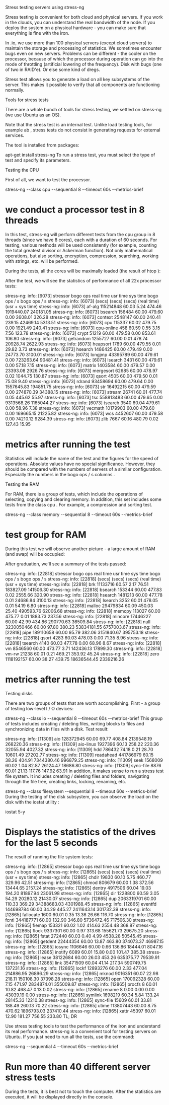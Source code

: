 Stress testing servers using stress-ng

Stress testing is convenient for both cloud and physical servers. If you work in the clouds, you can understand the real bandwidth of the node. If you deploy the system on a physical hardware - you can make sure that everything is fine with the iron.

In .io, we use more than 100 physical servers (except cloud servers) to maintain the storage and processing of statistics. We sometimes encounter bugs even on new servers. Problems can be different - the cooler on the processor, because of which the processor during operation can go into the mode of throttling (artificial lowering of the frequency). Disk with bugs (one of two in RAID'e). Or else some kind of dregs.

Stress test allows you to generate a load on all key subsystems of the server. This makes it possible to verify that all components are functioning normally.

Tools for stress tests

There are a whole bunch of tools for stress testing, we settled on stress-ng (we use Ubuntu as an OS).

Note that the stress test is an internal test. Unlike load testing tools, for example ab , stress tests do not consist in generating requests for external services.

The tool is installed from packages:

apt-get install stress-ng
To run a stress test, you must select the type of test and specify its parameters.

Testing the CPU

First of all, we want to test the processor.

stress-ng --class cpu --sequential 8 --timeout 60s --metrics-brief
# we conduct a processor test in 8 threads

In this test, stress-ng will perform different tests from the cpu group in 8 threads (since we have 8 cores), each with a duration of 60 seconds. For testing, various methods will be used consistently (for example, counting the total greatest divisor or Ackerman function). Not only mathematical operations, but also sorting, encryption, compression, searching, working with strings, etc. will be performed.

During the tests, all the cores will be maximally loaded (the result of htop ): 

After the test, we will see the statistics of performance of all 22x processor tests:

stress-ng: info: [6073] stressor bogo ops real time usr time sys time    bogo ops / s bogo ops / s
stress-ng: info: [6073] (secs) (secs) (secs) (real time) (usr + sys time)
stress-ng: info: [6073] af-alg 115214848 60.03 5.24 474.46 1919440.07 240181.05
stress-ng: info: [6073] bsearch 156484 60.00 479.60 0.00 2608.01 326.28
stress-ng: info: [6073] context 2548147 60.00 240.41 239.15 42469.14 5313.51
stress-ng: info: [6073] cpu 115337 60.02 479.75 0.00 1921.49 240.41
stress-ng: info: [6073] cpu-online 458 60.59 0.55 3.15 7.56 123.78
stress-ng: info: [6073] crypt 51219 60.00 479.58 0.00 853.61 106.80
stress-ng: info: [6073] getrandom 1255727 60.00 0.01 478.74 20928.74 2622.93
stress-ng: info: [6073] heapsort 1789 60.00 479.55 0.01 29.82 3.73
stress-ng: info: [6073] hsearch 1486425 60.00 479.49 0.00 24773.70 3100.01
stress-ng: info: [6073] longjmp 43395789 60.00 479.61 0.00 723263.64 90481.41
stress-ng: info: [6073] lsearch 3431 60.00 479.61 0.00 57.18 7.15
stress-ng: info: [6073] matrix 1403584 60.00 479.57 0.00 23393.08 2926.76
stress-ng: info: [6073] mergesort 62685 60.00 478.97 0.02 1044.75 130.87
stress-ng: info: [6073] qsort 4505 60.00 479.50 0.01 75.08 9.40
stress-ng: info: [6073] rdrand 93458694 60.00 479.64 0.00 1557645.83 194851.75
stress-ng: info: [6073] str 16492215 60.00 479.59 0.00 274870.39 34388.15
stress-ng: info: [6073] stream 26741 60.01 477.74 0.05 445.62 55.97
stress-ng: info: [6073] tsc 558813483 60.00 479.65 0.00 9313568.26 1165044.27
stress-ng: info: [6073] tsearch 3540 60.04 479.61 0.00 58.96 7.38
stress-ng: info: [6073] vecmath 10179903 60.00 479.60 0.00 169665.15 21225.82
stress-ng: info: [6073] wcs 4452607 60.00 479.58 0.00 74210.12 9284.39
stress-ng: info: [6073] zlib 7667 60.16 480.79 0.02 127.43 15.95
# metrics after running the test

Statistics will include the name of the test and the figures for the speed of operations. Absolute values ​​have no special significance. However, they should be compared with the numbers of servers of a similar configuration. Especially the numbers in the bogo ops / s columns .

Testing the RAM

For RAM, there is a group of tests, which include the operations of selecting, copying and clearing memory. In addition, this set includes some tests from the class cpu . For example, a compression and sorting test.

stress-ng --class memory --sequential 8 --timeout 60s --metrics-brief
# test group for RAM

During this test we will observe another picture - a large amount of RAM (and swap) will be occupied: 

After graduation, we'll see a summary of the tests passed:

stress-ng: info: [22818] stressor bogo ops real time usr time sys time    bogo ops / s bogo ops / s
stress-ng: info: [22818] (secs) (secs) (secs) (real time) (usr + sys time)
stress-ng: info: [22818] brk 11133716 60.57 2.17 76.51 183827.09 141506.30
stress-ng: info: [22818] bsearch 153344 60.00 477.83 0.02 2555.66 320.90
stress-ng: info: [22818] hsearch 1481213 60.00 477.78 0.01 24686.84 3100.13
stress-ng: info: [22818] lsearch 3252 60.01 478.05 0.01 54.19 6.80
stress-ng: info: [22818] malloc 29479834 60.09 450.03 25.40 490593.76 62006.68
stress-ng: info: [22818] memcpy 113027 60.00 475.77 0.01 1883.73 237.56
stress-ng: info: [22818] mincore 17446227 60.00 42.99 434.86 290770.63 36509.84
stress-ng: info: [22818] null 3230050466 60.00 97.80 380.23 53834181.55 6757003.67
stress-ng: info: [22818] pipe 189110658 60.00 95.79 382.06 3151840.67 395753.18
stress-ng: info: [22818] qsort 4283 60.03 478.03 0.00 71.35 8.96
stress-ng: info: [22818] tsearch 4140 60.03 477.78 0.00 68.96 8.67
stress-ng: info: [22818] vm 8546560 60.00 473.77 3.71 142436.13 17899.30
stress-ng: info: [22818] vm-rw 21238 60.01 0.21 469.21 353.92 45.24
stress-ng: info: [22818] zero 1118192157 60.00 38.27 439.75 18636544.45 2339216.26
# metrics after running the test

Testing disks

There are two groups of tests that are worth accomplishing. First - a group of testing low-level I / O devices:

stress-ng --class io --sequential 8 --timeout 60s --metrics-brief
This group of tests includes creating / deleting files, writing blocks to files and synchronizing data in files with a disk. Test result:

stress-ng: info: [11309] aio 128372945 60.00 69.77 408.84 2139548.19 268220.36
stress-ng: info: [11309] aio-linux 1927396 60.13 258.22 220.36 32055.94 4027.32
stress-ng: info: [11309] hdd 786432 74.18 0.21 28.70 10601.49 27202.77
stress-ng: info: [11309] readahead 441786979 60.15 38.26 404.91 7344380.46 996879.25
stress-ng: info: [11309] seek 1568009 60.02 1.04 82.87 26124.47 18686.80
stress-ng: info: [11309] sync-file 8876 60.01 21.13 117.76 147.92 63.91
In addition, it makes sense to run a stress test file system. It includes creating / deleting files and folders, navigating through the file tree, creating links, locking, renaming, etc.

stress-ng --class filesystem --sequential 8 --timeout 60s --metrics-brief
During the testing of the disk subsystem, you can observe the load on the disk with the iostat utility :

iostat 5-y
# Displays the statistics of the drives for the last 5 seconds


The result of running the file system tests:

stress-ng: info: [12865] stressor bogo ops real time usr time sys time    bogo ops / s bogo ops / s
stress-ng: info: [12865] (secs) (secs) (secs) (real time) (usr + sys time)
stress-ng: info: [12865] chdir 19830 60.10 5.75 460.77 329.96 42.51
stress-ng: info: [12865] chmod 806679 60.00 1.38 372.56 13444.65 2157.24
stress-ng: info: [12865] dentry 4917506 60.04 19.03 194.20 81897.94 23061.98
stress-ng: info: [12865] dir 1228800 60.59 3.05 54.29 20280.12 21430.07
stress-ng: info: [12865] dup 2063319701 60.00 110.33 369.29 34388683.03 4301988.45
stress-ng: info: [12865] eventfd 144698784 60.00 34.29 445.27 2411643.14 301732.39
stress-ng: info: [12865] fallocate 1600 60.01 0.35 13.36 26.66 116.70
stress-ng: info: [12865] fcntl 344187771 60.00 132.90 346.80 5736472.46 717506.30
stress-ng: info: [12865] fiemap 153321 60.02 1.02 414.63 2554.48 368.87
stress-ng: info: [12865] flock 9337301 60.00 0.97 313.68 155621.73 29675.20
stress-ng: info: [12865] fstat 272440 60.03 0.40 4.99 4538.28 50545.45
stress-ng: info: [12865] getdent 22444354 60.00 13.87 463.80 374073.37 46987.15
stress-ng: info: [12865] iosync 1106646 60.00 0.66 136.86 18444.01 8047.16
stress-ng: info: [12865] inotify 6089 60.01 15.80 0.00 101.47 385.38
stress-ng: info: [12865] lease 38122684 60.00 26.03 453.26 635375.77 79539.91
stress-ng: info: [12865] link 35471509 60.04 41.14 217.34 590749.75 137231.16
stress-ng: info: [12865] lockf 12893276 60.00 2.33 477.04 214886.95 26896.29
stress-ng: info: [12865] mknod 9016351 60.07 22.98 218.11 150108.30 37398.28
stress-ng: info: [12865] open 170092328 60.00 7.15 471.97 2834874.01 355009.87
stress-ng: info: [12865] procfs 8 60.01 10.82 468.47 0.13 0.02
stress-ng: info: [12865] rename 8 0.00 0.00 0.00 43039.19 0.00
stress-ng: info: [12865] symlink 1698219 60.34 5.84 133.24 28145.33 12210.38
stress-ng: info: [12865] sync-file 15609 60.01 33.81 188.49 260.13 70.22
stress-ng: info: [12865] utime 113807443 60.00 8.75 470.62 1896793.03 237410.44
stress-ng: info: [12865] xattr 45397 60.01 12.90 181.27 756.55 233.80
TL; DR

Use stress testing tools to test the performance of the iron and understand its real performance. stress-ng is a convenient tool for testing servers on Ubuntu. If you just need to run all the tests, use the command:

stress-ng --sequential 4 --timeout 60s --metrics-brief
# Run more than 40 different server stress tests

During the tests, it is best not to touch the computer. After the statistics are executed, it will be displayed directly in the console.